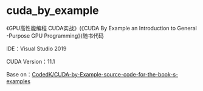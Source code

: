 # cuda_by_example
《GPU高性能编程 CUDA实战》(《CUDA By Example an Introduction to General -Purpose GPU Programming》)随书代码

IDE：Visual Studio 2019

CUDA Version：11.1

Base on：[CodedK/CUDA-by-Example-source-code-for-the-book-s-examples](https://github.com/CodedK/CUDA-by-Example-source-code-for-the-book-s-examples-.git)
